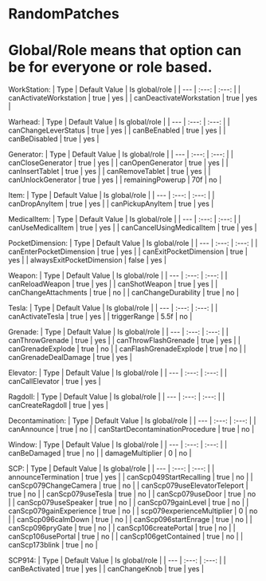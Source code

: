 # RandomPatches


# Global/Role means that option can be for everyone or role based.

WorkStation:
| Type | Default Value | Is global/role |
| --- | :---: | :---: |
| canActivateWorkstation   | true | yes |
| canDeactivateWorkstation | true | yes |

Warhead:
| Type | Default Value | Is global/role |
| --- | :---: | :---: |
| canChangeLeverStatus   | true | yes |
| canBeEnabled | true | yes |
| canBeDisabled | true | yes |

Generator:
| Type | Default Value | Is global/role |
| --- | :---: | :---: |
| canCloseGenerator   | true | yes |
| canOpenGenerator | true | yes |
| canInsertTablet | true | yes |
| canRemoveTablet | true | yes |
| canUnlockGenerator | true | yes |
| remainingPowerup | 70f | no |

Item:
| Type | Default Value | Is global/role |
| --- | :---: | :---: |
| canDropAnyItem   | true | yes |
| canPickupAnyItem | true | yes |

MedicalItem:
| Type | Default Value | Is global/role |
| --- | :---: | :---: |
| canUseMedicalItem   | true | yes |
| canCancelUsingMedicalItem | true | yes |

PocketDimension:
| Type | Default Value | Is global/role |
| --- | :---: | :---: |
| canEnterPocketDimension   | true | yes |
| canExitPocketDimension | true | yes |
| alwaysExitPocketDimension | false | yes |

Weapon:
| Type | Default Value | Is global/role |
| --- | :---: | :---: |
| canReloadWeapon   | true | yes |
| canShotWeapon | true | yes |
| canChangeAttachments | true | no |
| canChangeDurability | true | no |

Tesla:
| Type | Default Value | Is global/role |
| --- | :---: | :---: |
| canActivateTesla   | true | yes |
| triggerRange | 5.5f | no |

Grenade:
| Type | Default Value | Is global/role |
| --- | :---: | :---: |
| canThrowGrenade   | true | yes |
| canThrowFlashGrenade | true | yes |
| canGrenadeExplode | true | no |
| canFlashGrenadeExplode | true | no |
| canGrenadeDealDamage | true | yes |

Elevator:
| Type | Default Value | Is global/role |
| --- | :---: | :---: |
| canCallElevator   | true | yes |

Ragdoll:
| Type | Default Value | Is global/role |
| --- | :---: | :---: |
| canCreateRagdoll   | true | yes |

Decontamination:
| Type | Default Value | Is global/role |
| --- | :---: | :---: |
| canAnnounce   | true | no |
| canStartDecontaminationProcedure   | true | no |

Window:
| Type | Default Value | Is global/role |
| --- | :---: | :---: |
| canBeDamaged   | true | no |
| damageMultiplier   | 0 | no |

SCP:
| Type | Default Value | Is global/role |
| --- | :---: | :---: |
| announceTermination   | true | yes |
| canScp049StartRecalling   | true | no |
| canScp079ChangeCamera   | true | no |
| canScp079useElevatorTeleport   | true | no |
| canScp079useTesla   | true | no |
| canScp079useDoor   | true | no |
| canScp079useSpeaker   | true | no |
| canScp079gainLevel   | true | no |
| canScp079gainExperience   | true | no |
| scp079experienceMultiplier   | 0 | no |
| canScp096calmDown   | true | no |
| canScp096startEnrage   | true | no |
| canScp096pryGate   | true | no |
| canScp106createPortal   | true | no |
| canScp106usePortal   | true | no |
| canScp106getContained   | true | no |
| canScp173blink   | true | no |

SCP914:
| Type | Default Value | Is global/role |
| --- | :---: | :---: |
| canBeActivated   | true | yes |
| canChangeKnob   | true | yes |
